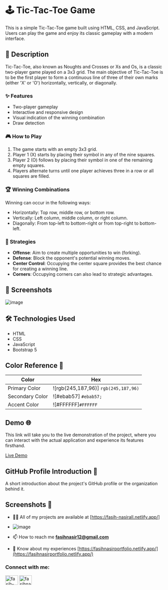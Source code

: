 # 🕹️ Tic-Tac-Toe Game

This is a simple Tic-Tac-Toe game built using HTML, CSS, and JavaScript. Users can play the game and enjoy its classic gameplay with a modern interface.

## 📜 Description

Tic-Tac-Toe, also known as Noughts and Crosses or Xs and Os, is a classic two-player game played on a 3x3 grid. The main objective of Tic-Tac-Toe is to be the first player to form a continuous line of three of their own marks (either 'X' or 'O') horizontally, vertically, or diagonally.

### ✨ Features

- Two-player gameplay
- Interactive and responsive design
- Visual indication of the winning combination
- Draw detection

### 🎮 How to Play

1. The game starts with an empty 3x3 grid.
2. Player 1 (X) starts by placing their symbol in any of the nine squares.
3. Player 2 (O) follows by placing their symbol in one of the remaining empty squares.
4. Players alternate turns until one player achieves three in a row or all squares are filled.

### 🏆 Winning Combinations

Winning can occur in the following ways:
- Horizontally: Top row, middle row, or bottom row.
- Vertically: Left column, middle column, or right column.
- Diagonally: From top-left to bottom-right or from top-right to bottom-left.

### 🧠 Strategies

- **Offense**: Aim to create multiple opportunities to win (forking).
- **Defense**: Block the opponent's potential winning moves.
- **Center Control**: Occupying the center square provides the best chance for creating a winning line.
- **Corners**: Occupying corners can also lead to strategic advantages.

## 📸 Screenshots
![image](https://github.com/fasih-nasir/tictoe/assets/154458171/b0a8ce6c-9732-44c8-988c-7026ed811bec)


## 🛠️ Technologies Used

- HTML
- CSS
- JavaScript
- Bootstrap 5


## Color Reference 🎨

| Color          | Hex          |
| -------------- | ------------ |
| Primary Color  | ![rgb(245,187,96)] `rgb(245,187,96)` |
| Secondary Color| ![#ebab57] `#ebab57;` |
| Accent Color   | ![#FFFFFF]`#FFFFFF` |

## Demo 🌐

This link will take you to the live demonstration of the project, where you can interact with the actual application and experience its features firsthand.

[Live Demo](https://fasih-nasirtictoe.netlify.app/)

## GitHub Profile Introduction 🌟

A short introduction about the project's GitHub profile or the organization behind it.

## Screenshots 📸

- 👨‍💻 All of my projects are available at [https://fasih-nasirall.netlify.app/]
- ![image](https://github.com/Fasih-Nasir/tictoe/assets/154458171/f079ea8d-7fd3-4af9-9feb-58e2edfb62e5)


- 📫 How to reach me **fasihnasir12@gmail.com**

- 📄 Know about my experiences [https://fasihnasirportfolio.netlify.app/](https://fasihnasirportfolio.netlify.app/)

<h3 align="left">Connect with me:</h3>
<p align="left">
<a href="https://www.linkedin.com/in/fasih-nasir-830959252/" target="blank"><img align="center" src="https://raw.githubusercontent.com/rahuldkjain/github-profile-readme-generator/master/src/images/icons/Social/linked-in-alt.svg" alt="fasih-nasir" height="30" width="40" /></a>
<a href="https://www.facebook.com/profile.php?id=61550661127214&__cft__[0]=AZXhjvf3WTk2ymE3m0SfWANLefMQhtPC-dUiYAgllgPpEtD5IDZ-5olzVV_X2I3tHIC3_nPRlKFwAAzYgkH0Uz7Xm3TmGwHsUUWF9MGbo1D64JfpL6_NaA22nqgxLDE7tYGkUZwRaQItx4eQAW09B08CgUzgQrZm3-9_7N6fTTHocl3wb_4i1QsqIWlx-6nayx0&__tn__=-]C%2CP-R" target="blank"><img align="center" src="https://raw.githubusercontent.com/rahuldkjain/github-profile-readme-generator/master/src/images/icons/Social/facebook.svg" alt="fasihnasir" height="30" width="40" /></a>
</p>
